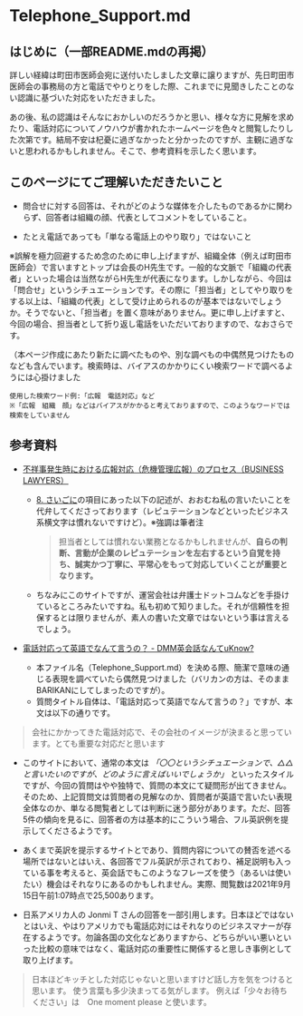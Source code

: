 # Telephone_Support.md
## はじめに（一部README.mdの再掲）
詳しい経緯は町田市医師会宛に送付いたしました文章に譲りますが、先日町田市医師会の事務局の方と電話でやりとりをした際、これまでに見聞きしたことのない認識に基づいた対応をいただきました。

あの後、私の認識はそんなにおかしいのだろうかと思い、様々な方に見解を求めたり、電話対応についてノウハウが書かれたホームページを色々と閲覧したりした次第です。結局不安は杞憂に過ぎなかったと分かったのですが、主観に過ぎないと思われるかもしれません。そこで、参考資料を示したく思います。

## このページにてご理解いただきたいこと
- 問合せに対する回答は、それがどのような媒体を介したものであるかに関わらず、回答者は組織の顔、代表としてコメントをしていること。

- たとえ電話であっても「単なる電話上のやり取り」ではないこと

※誤解を極力回避するため念のために申し上げますが、組織全体（例えば町田市医師会）で言いますとトップは会長のH先生です。一般的な文脈で「組織の代表者」といった場合は当然ながらH先生が代表になります。しかしながら、今回は「問合せ」というシチュエーションです。その際に「担当者」としてやり取りをする以上は、「組織の代表」として受け止められるのが基本ではないでしょうか。そうでないと、「担当者」を置く意味がありません。更に申し上げますと、今回の場合、担当者として折り返し電話をいただいておりますので、なおさらです。

（本ページ作成にあたり新たに調べたものや、別な調べもの中偶然見つけたものなども含んでいます。検索時は、バイアスのかかりにくい検索ワードで調べるようには心掛けました
```
使用した検索ワード例:「広報　電話対応」など　
※「広報　組織　顔」などはバイアスがかかると考えておりますので、このようなワードでは検索をしていません
```

## 参考資料
- [不祥事発生時における広報対応（危機管理広報）のプロセス（BUSINESS LAWYERS）](https://www.businesslawyers.jp/practices/1233)
  - [8. さいごに](https://www.businesslawyers.jp/practices/1233#8)の項目にあった以下の記述が、おおむね私の言いたいことを代弁してくださっております（レピュテーションなどといったビジネス系横文字は慣れないですけど）。※強調は筆者注
    > 担当者としては慣れない業務となるかもしれませんが、**自らの判断、言動が企業のレピュテーションを左右するという自覚を持ち、誠実かつ丁寧に、平常心をもって対応していくことが重要となります。**
  - ちなみにこのサイトですが、運営会社は弁護士ドットコムなどを手掛けているところみたいですね。私も初めて知りました。それが信頼性を担保するとは限りませんが、素人の書いた文章ではないという事は言えるでしょう。



- [電話対応って英語でなんて言うの？ - DMM英会話なんてuKnow? ](https://eikaiwa.dmm.com/uknow/questions/58976/)
  - 本ファイル名（Telephone_Support.md）を決める際、簡潔で意味の通じる表現を調べていたら偶然見つけました（バリカンの方は、そのままBARIKANにしてしまったのですが）。
  - 質問タイトル自体は、「電話対応って英語でなんて言うの？」ですが、本文は以下の通りです。
>会社にかかってきた電話対応で、その会社のイメージが決まると思っています。とても重要な対応だと思います
  - このサイトにおいて、通常の本文は *「〇〇というシチュエーションで、△△と言いたいのですが、どのように言えばいいでしょうか」* といったスタイルですが、今回の質問はやや独特で、質問の本文にて疑問形が出てきません。そのため、上記質問文は質問者の見解なのか、質問者が英語で言いたい表現全体なのか、単なる閲覧者としては判断に迷う部分があります。ただ、回答5件の傾向を見るに、回答者の方は基本的にこういう場合、フル英訳例を提示してくださるようです。

  - あくまで英訳を提示するサイトとであり、質問内容についての賛否を述べる場所ではないとはいえ、各回答でフル英訳が示されており、補足説明も入っている事を考えると、英会話でもこのようなフレーズを使う（あるいは使いたい）機会はそれなりにあるのかもしれません。実際、閲覧数は2021年9月15日午前1:07時点で25,500あります。

  - 日系アメリカ人の Jonmi T さんの回答を一部引用します。日本ほどではないとはいえ、やはりアメリカでも電話応対にはそれなりのビジネスマナーが存在するようです。勿論各国の文化などありますから、どちらがいい悪いといった比較の意味ではなく、電話対応の重要性に関係すると思しき事例として取り上げます。
>日本ほどキッチとした対応じゃないと思いますけど話し方を気をつけると思います。
使う言葉も多少決まってる気がします。
例えば「少々お待ちください」は　One moment please と使います。
